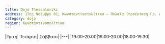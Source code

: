 ```yaml
---
title: Dojo Thessaloniki
address: 17ης Νοέμβρη 81, Κωνσταντινοπολίτικα – Πυλαία (προέκταση Γρ. Λαμπράκη πριν το Γένεσις)
category: dojo
region: Κωνσταντινοπολίτικα
---
```


|Τρίτη| Τετάρτη| Σάββατο|
|---|
|19:00-20:00|19:00-20.00|18:00-19:30|